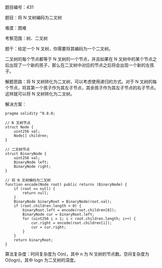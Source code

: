 题目编号：431

题目：将 N 叉树编码为二叉树

难度：困难

考察范围：树、二叉树

题干：给定一个 N 叉树，你需要将其编码为一个二叉树。

二叉树的每个节点都等于 N 叉树的一个节点，并且如果在 N 叉树中的某个节点之后出现了一个新的孩子，那么在二叉树中对应的节点之后将会出现一个新的左孩子。

解题思路：将 N 叉树转化为二叉树，可以考虑使用递归的方式。对于 N 叉树的每个节点，将其第一个孩子作为其左子节点，其余孩子作为其左子节点的右子节点。这样就可以将 N 叉树转化为二叉树。

解决方案：

```
pragma solidity ^0.8.0;

// N 叉树节点
struct Node {
    uint256 val;
    Node[] children;
}

// 二叉树节点
struct BinaryNode {
    uint256 val;
    BinaryNode left;
    BinaryNode right;
}

// 将 N 叉树编码为二叉树
function encode(Node root) public returns (BinaryNode) {
    if (root == null) {
        return null;
    }
    BinaryNode binaryRoot = BinaryNode(root.val);
    if (root.children.length > 0) {
        binaryRoot.left = encode(root.children[0]);
        BinaryNode cur = binaryRoot.left;
        for (uint256 i = 1; i < root.children.length; i++) {
            cur.right = encode(root.children[i]);
            cur = cur.right;
        }
    }
    return binaryRoot;
}
```

算法复杂度：时间复杂度为 O(n)，其中 n 为 N 叉树的节点数。空间复杂度为 O(logn)，其中 logn 为二叉树的深度。